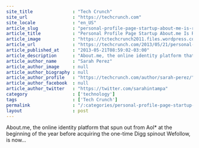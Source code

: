 ```yaml
---
site_title               : "Tech Crunch"
site_url                 : "https://techcrunch.com"
site_locale              : "en_US"
article_slug             : "personal-profile-page-startup-about-me-is-ready-to-take-your-money-with-new-premium-service-plans-for-wefollow-integration"
article_title            : "Personal Profile Page Startup About.me Is Ready To Take Your Money With New Premium Service, Plans For Wefollow Integration"
article_image            : "https://tctechcrunch2011.files.wordpress.com/2013/05/aboutme_380x128.png?w=380&h=128&crop=1"
article_url              : "https://techcrunch.com/2013/05/21/personal-profile-page-startup-about-me-is-ready-to-take-your-money-with-new-premium-service-plans-for-wefollow-integration/"
article_published_at     : "2013-05-21T08:59:02-03:00"
article_description      : "About.me, the online identity platform that spun out from Aol* at the beginning of the year before acquiring the one-time Digg spinout Wefollow, is now..."
article_author_name      : "Sarah Perez"
article_author_image     : null
article_author_biography : null
article_author_profile   : "https://techcrunch.com/author/sarah-perez/"
article_author_facebook  : null
article_author_twitter   : "https://twitter.com/sarahintampa"
category                 : ['technology']
tags                     : ['Tech Crunch']
permalink                : "/:categories/personal-profile-page-startup-about-me-is-ready-to-take-your-money-with-new-premium-service-plans-for-wefollow-integration/"
layout                   : post
---
```


About.me, the online identity platform that spun out from Aol* at the beginning of the year before acquiring the one-time Digg spinout Wefollow, is now...
